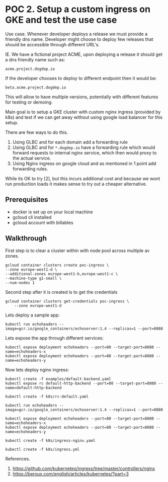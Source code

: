 # POC 2. Setup a custom ingress on GKE and test the use case

Use case.
Whenever developer deploys a release we must provide a friendly dns name.
Developer might choose to deploy few releases that should be accessible
through different URL's.

IE. We have a fictional project ACME, upon deploying a release it should get
a dns friendly name such as:

```
acme.project.dogdep.io
```

If the developer chooses to deploy to different endpoint then it would be:
```
beta.acme.project.dogdep.io
```

This will allow to have multiple versions, potentially with different features
for testing or demoing.

Main goal is to setup a GKE cluster with custom nginx ingress (provided by k8s)
and test if we can get away without using google load balancer for this setup.

There are few ways to do this.

1. Using GLBC and for each domain add a forwarding rule
2. Using GLBC and for `*.dogdep.io` have a forwarding rule which would forward
requests to internal nginx service, which then would proxy to the actual service.
3. Using Nginx ingress on google cloud and as mentioned in 1 point add forwarding
rules.

While its OK to try [2], but this incurs additional cost and because we wont
run production loads it makes sense to try out a cheaper alternative.

## Prerequisites

- docker is set up on your local machine
- gcloud cli installed
- gcloud account with billables

## Walkthrough

First step is to clear a cluster within with node pool across multiple av zones.

```
gcloud container clusters create poc-ingress \
--zone europe-west1-d \
--additional-zones europe-west1-b,europe-west1-c \
--machine-type g1-small \
--num-nodes 1
```

Second step after it is created is to get the credentials

```
gcloud container clusters get-credentials poc-ingress \
    --zone europe-west1-d
```

Lets deploy a sample app:
```
kubectl run echoheaders --image=gcr.io/google_containers/echoserver:1.4 --replicas=1 --port=8080
```

Lets expose the app through different services:
```
kubectl expose deployment echoheaders --port=80 --target-port=8080 --name=echoheaders-x
kubectl expose deployment echoheaders --port=80 --target-port=8080 --name=echoheaders-y
```

Now lets deploy nginx ingress:

```
kubectl create -f examples/default-backend.yaml
kubectl expose rc default-http-backend --port=80 --target-port=8080 --name=default-http-backend

kubectl create -f k8s/rc-default.yaml

kubectl run echoheaders --image=gcr.io/google_containers/echoserver:1.4 --replicas=1 --port=8080

kubectl expose deployment echoheaders --port=80 --target-port=8080 --name=echoheaders-x
kubectl expose deployment echoheaders --port=80 --target-port=8080 --name=echoheaders-y

kubectl create -f k8s/ingress-nginx.yaml

kubectl create -f k8s/ingress.yml
```


References.
1. https://github.com/kubernetes/ingress/tree/master/controllers/nginx
2. https://beroux.com/english/articles/kubernetes/?part=3
